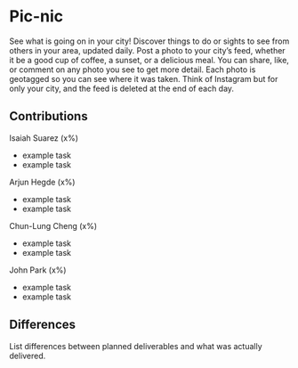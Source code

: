# Pic-nic
See what is going on in your city! Discover things to do or sights to see from others in your area, updated daily. Post a photo to your city’s feed, whether it be a good cup of coffee, a sunset, or a delicious meal. 
You can share, like, or comment on any photo you see to get more detail. Each photo is geotagged so you can see where it was taken. Think of Instagram but for only your city, and the feed is deleted at the end of each day. 

## Contributions  
Isaiah Suarez (x%)  
- example task
- example task  

Arjun Hegde (x%)  
- example task
- example task

Chun-Lung Cheng (x%)  
- example task
- example task

John Park (x%)  
- example task
- example task
## Differences  
List differences between planned deliverables and what was actually delivered.
